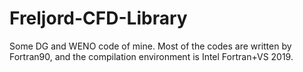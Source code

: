 # Freljord-CFD-Library
Some DG and WENO code of mine. Most of the codes are written by Fortran90, and the compilation environment is Intel Fortran+VS 2019.
